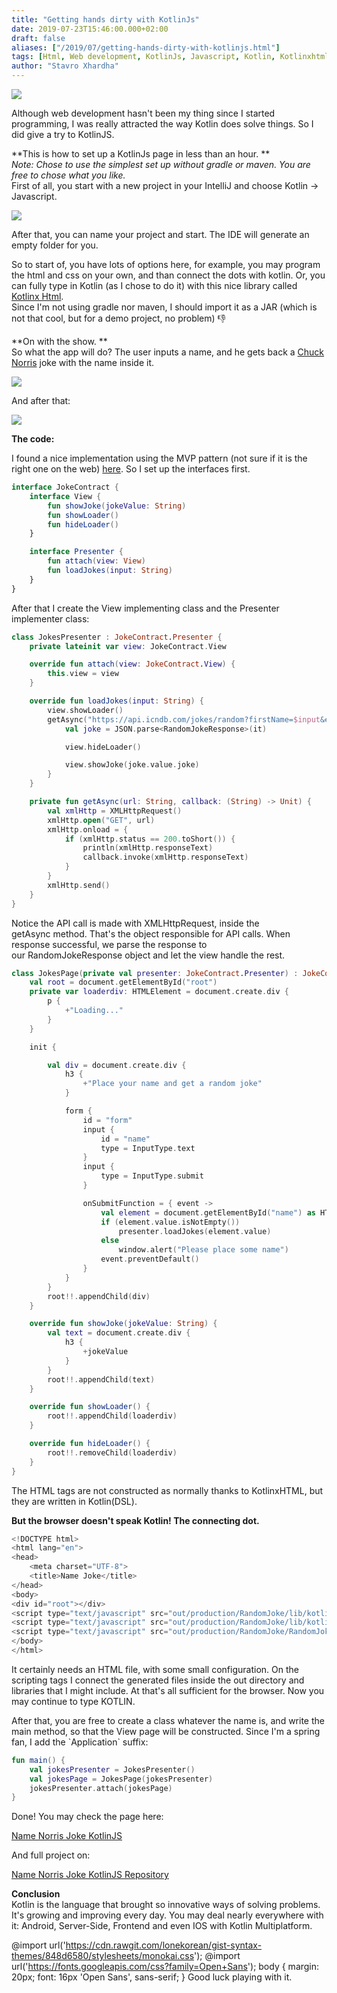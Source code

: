 ```yaml
---
title: "Getting hands dirty with KotlinJs"
date: 2019-07-23T15:46:00.000+02:00
draft: false
aliases: ["/2019/07/getting-hands-dirty-with-kotlinjs.html"]
tags: [Html, Web development, KotlinJs, Javascript, Kotlin, Kotlinxhtml]
author: "Stavro Xhardha"
---
```


[![](https://1.bp.blogspot.com/-WW-WcLldzXQ/XTcDGOIP3yI/AAAAAAAAOhQ/D4VIHRwfXZoMeFIlzyDvBEWQ-y17SjW_gCK4BGAYYCw/s1600/alice-achterhof-FwF_fKj5tBo-unsplash.jpg)](http://1.bp.blogspot.com/-WW-WcLldzXQ/XTcDGOIP3yI/AAAAAAAAOhQ/D4VIHRwfXZoMeFIlzyDvBEWQ-y17SjW_gCK4BGAYYCw/s1600/alice-achterhof-FwF_fKj5tBo-unsplash.jpg)

Although web development hasn't been my thing since I started programming, I was really attracted the way Kotlin does solve things. So I did give a try to KotlinJS.

**This is how to set up a KotlinJs page in less than an hour. **  
_Note: Chose to use the simplest set up without gradle or maven. You are free to chose what you like._  
First of all, you start with a new project in your IntelliJ and choose Kotlin -> Javascript.

[![](https://1.bp.blogspot.com/-Rblt4Wqz0AQ/XTcF1ilAr_I/AAAAAAAAOhY/gmHS0bDzg0UVzEEJSGhV2WBkrBbDPhikgCLcBGAs/s1600/Screenshot_3.png)](https://1.bp.blogspot.com/-Rblt4Wqz0AQ/XTcF1ilAr_I/AAAAAAAAOhY/gmHS0bDzg0UVzEEJSGhV2WBkrBbDPhikgCLcBGAs/s1600/Screenshot_3.png)

After that, you can name your project and start. The IDE will generate an empty folder for you.

So to start of, you have lots of options here, for example, you may program the html and css on your own, and than connect the dots with kotlin. Or, you can fully type in Kotlin (as I chose to do it) with this nice library called [Kotlinx Html](https://github.com/Kotlin/kotlinx.html).  
Since I'm not using gradle nor maven, I should import it as a JAR (which is not that cool, but for a demo project, no problem) 👎

**On with the show. **  
So what the app will do? The user inputs a name, and he gets back a [Chuck Norris](http://www.icndb.com/api/) joke with the name inside it.

[![](https://1.bp.blogspot.com/-ui27nHBSjbE/XTcJd_LR06I/AAAAAAAAOhk/vHRe0qRsXKMUOpJPoWDUTCFHKBIs9VQ0gCLcBGAs/s1600/Screenshot_4.png)](https://1.bp.blogspot.com/-ui27nHBSjbE/XTcJd_LR06I/AAAAAAAAOhk/vHRe0qRsXKMUOpJPoWDUTCFHKBIs9VQ0gCLcBGAs/s1600/Screenshot_4.png)

And after that:

[![](https://1.bp.blogspot.com/-h8afQiOZxZc/XTcJrfUn-FI/AAAAAAAAOho/ypgZbBFL2QsL8YpZunUmqzCHX1A5cLj3ACLcBGAs/s1600/Screenshot_5.png)](https://1.bp.blogspot.com/-h8afQiOZxZc/XTcJrfUn-FI/AAAAAAAAOho/ypgZbBFL2QsL8YpZunUmqzCHX1A5cLj3ACLcBGAs/s1600/Screenshot_5.png)

**The code:**

I found a nice implementation using the MVP pattern (not sure if it is the right one on the web) [here](https://www.raywenderlich.com/201669-web-app-with-kotlin-js-getting-started#toc-anchor-002). So I set up the interfaces first.

```kotlin
interface JokeContract {
    interface View {
        fun showJoke(jokeValue: String)
        fun showLoader()
        fun hideLoader()
    }

    interface Presenter {
        fun attach(view: View)
        fun loadJokes(input: String)
    }
}
```

After that I create the View implementing class and the Presenter implementer class:

```kotlin
class JokesPresenter : JokeContract.Presenter {
    private lateinit var view: JokeContract.View

    override fun attach(view: JokeContract.View) {
        this.view = view
    }

    override fun loadJokes(input: String) {
        view.showLoader()
        getAsync("https://api.icndb.com/jokes/random?firstName=$input&escape=javascript") {
            val joke = JSON.parse<RandomJokeResponse>(it)

            view.hideLoader()

            view.showJoke(joke.value.joke)
        }
    }

    private fun getAsync(url: String, callback: (String) -> Unit) {
        val xmlHttp = XMLHttpRequest()
        xmlHttp.open("GET", url)
        xmlHttp.onload = {
            if (xmlHttp.status == 200.toShort()) {
                println(xmlHttp.responseText)
                callback.invoke(xmlHttp.responseText)
            }
        }
        xmlHttp.send()
    }
}
```

Notice the API call is made with XMLHttpRequest, inside the getAsync method. That's the object responsible for API calls. When response successful, we parse the response to our RandomJokeResponse object and let the view handle the rest.

```kotlin
class JokesPage(private val presenter: JokeContract.Presenter) : JokeContract.View {
    val root = document.getElementById("root")
    private var loaderdiv: HTMLElement = document.create.div {
        p {
            +"Loading..."
        }
    }

    init {

        val div = document.create.div {
            h3 {
                +"Place your name and get a random joke"
            }

            form {
                id = "form"
                input {
                    id = "name"
                    type = InputType.text
                }
                input {
                    type = InputType.submit
                }

                onSubmitFunction = { event ->
                    val element = document.getElementById("name") as HTMLInputElement
                    if (element.value.isNotEmpty())
                        presenter.loadJokes(element.value)
                    else
                        window.alert("Please place some name")
                    event.preventDefault()
                }
            }
        }
        root!!.appendChild(div)
    }

    override fun showJoke(jokeValue: String) {
        val text = document.create.div {
            h3 {
                +jokeValue
            }
        }
        root!!.appendChild(text)
    }

    override fun showLoader() {
        root!!.appendChild(loaderdiv)
    }

    override fun hideLoader() {
        root!!.removeChild(loaderdiv)
    }
}
```

The HTML tags are not constructed as normally thanks to KotlinxHTML, but they are written in Kotlin(DSL).

**But the browser doesn't speak Kotlin! The connecting dot.**

```kotlin
<!DOCTYPE html>
<html lang="en">
<head>
    <meta charset="UTF-8">
    <title>Name Joke</title>
</head>
<body>
<div id="root"></div>
<script type="text/javascript" src="out/production/RandomJoke/lib/kotlin.js"></script>
<script type="text/javascript" src="out/production/RandomJoke/lib/kotlinx-html-js.js"></script>
<script type="text/javascript" src="out/production/RandomJoke/RandomJoke.js"></script>
</body>
</html>
```

It certainly needs an HTML file, with some small configuration. On the scripting tags I connect the generated files inside the out directory and libraries that I might include. At that's all sufficient for the browser. Now you may continue to type KOTLIN.

After that, you are free to create a class whatever the name is, and write the main method, so that the View page will be constructed. Since I'm a spring fan, I add the \`Application\` suffix:

```kotlin
fun main() {
    val jokesPresenter = JokesPresenter()
    val jokesPage = JokesPage(jokesPresenter)
    jokesPresenter.attach(jokesPage)
}
```

Done! You may check the page here:

[Name Norris Joke KotlinJS](https://coroutinedispatcher.github.io/name_joke/index.html)

And full project on:

[Name Norris Joke KotlinJS Repository](https://github.com/coroutinedispatcher/name_joke)

**Conclusion**  
Kotlin is the language that brought so innovative ways of solving problems. It's growing and improving every day. You may deal nearly everywhere with it: Android, Server-Side, Frontend and even IOS with Kotlin Multiplatform.

@import url('https://cdn.rawgit.com/lonekorean/gist-syntax-themes/848d6580/stylesheets/monokai.css'); @import url('https://fonts.googleapis.com/css?family=Open+Sans'); body { margin: 20px; font: 16px 'Open Sans', sans-serif; } Good luck playing with it.
